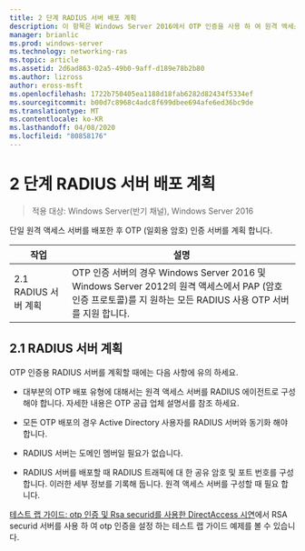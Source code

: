 ```yaml
---
title: 2 단계 RADIUS 서버 배포 계획
description: 이 항목은 Windows Server 2016에서 OTP 인증을 사용 하 여 원격 액세스 배포 가이드의 일부입니다.
manager: brianlic
ms.prod: windows-server
ms.technology: networking-ras
ms.topic: article
ms.assetid: 2d6ad863-02a5-49b0-9aff-d189e78b2b80
ms.author: lizross
author: eross-msft
ms.openlocfilehash: 1722b750405ea1188d18fab6282d82434f5334ef
ms.sourcegitcommit: b00d7c8968c4adc8f699dbee694afe6ed36bc9de
ms.translationtype: MT
ms.contentlocale: ko-KR
ms.lasthandoff: 04/08/2020
ms.locfileid: "80858176"
---
```

# <a name="step-2-plan-the-radius-server-deployment"></a>2 단계 RADIUS 서버 배포 계획

>적용 대상: Windows Server(반기 채널), Windows Server 2016

단일 원격 액세스 서버를 배포한 후 OTP (일회용 암호) 인증 서버를 계획 합니다.  
  
|작업|설명|  
|----|--------|  
|2.1 RADIUS 서버 계획|OTP 인증 서버의 경우 Windows Server 2016 및 Windows Server 2012의 원격 액세스에서 PAP (암호 인증 프로토콜)를 지 원하는 모든 RADIUS 사용 OTP 서버를 지원 합니다.|  
  
## <a name="21-plan-the-radius-server"></a><a name="BKMK_1.1"></a>2.1 RADIUS 서버 계획  
OTP 인증용 RADIUS 서버를 계획할 때에는 다음 사항에 유의 하세요.  
  
-   대부분의 OTP 배포 유형에 대해서는 원격 액세스 서버를 RADIUS 에이전트로 구성 해야 합니다. 자세한 내용은 OTP 공급 업체 설명서를 참조 하세요.  
  
-   모든 OTP 배포의 경우 Active Directory 사용자를 RADIUS 서버와 동기화 해야 합니다.  
  
-   RADIUS 서버는 도메인 멤버일 필요가 없습니다.  
  
-   RADIUS 서버를 배포할 때 RADIUS 트래픽에 대 한 공유 암호 및 포트 번호를 구성 합니다. 이러한 세부 정보를 기록해 둡니다. 원격 액세스 서버를 구성할 때 필요 합니다.  
  
[테스트 랩 가이드: otp 인증 및 Rsa securid를 사용한 DirectAccess 시연](https://technet.microsoft.com/windows-server-docs/networking/remote-access/directaccess/tlg-otp-securid/test-lab-guide-demonstrate-directaccess-with-otp-authentication-and-rsa-securid)에서 RSA securid 서버를 사용 하 여 otp 인증을 설정 하는 테스트 랩 가이드 예제를 볼 수 있습니다.  
  
  
  


